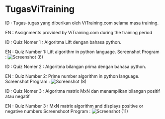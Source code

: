 # TugasViTraining
ID : Tugas-tugas yang diberikan oleh ViTraining.com selama masa training.

EN : Assignments provided by ViTraining.com during the training period

ID : Quiz Nomer 1 : Algoritma Lift dengan bahasa python.

EN : Quiz Number 1: Lift algorithm in python language.
Screenshot Program : 
![Screenshot (6)](https://user-images.githubusercontent.com/43681671/67923227-c8ffd900-fbdf-11e9-8cc6-c069d2208a50.png)

ID : Quiz Nomer 2 : Algoritma bilangan prima dengan bahasa python.

EN : Quiz Number 2: Prime number algorithm in python language.
Screenshot Program :
![Screenshot (8)](https://user-images.githubusercontent.com/43681671/67923388-47f51180-fbe0-11e9-8865-c25d5599ac2d.png)

ID : Quiz Nomer 3 : Algoritma matrix MxN dan menampilkan bilangan positif atau negatif

EN : Quiz Number 3 : MxN matrix algorithm and displays positive or negative numbers
Screenshoot Program : 
![Screenshot (11)](https://user-images.githubusercontent.com/43681671/67931853-5568c680-fbf5-11e9-9a52-0ea1435b1740.png)
